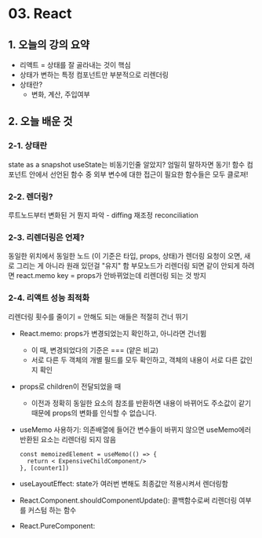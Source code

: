 # 03. React

## 1. 오늘의 강의 요약

- 리액트 = 상태를 잘 골라내는 것이 핵심
- 상태가 변하는 특정 컴포넌트만 부분적으로 리렌더링
- 상태란?
  - 변화, 계산, 주입여부

## 2. 오늘 배운 것

### 2-1. 상태란

state as a snapshot
useState는 비동기인줄 알았지?
엄밀히 말하자면 동기!
함수 컴포넌트 안에서 선언된 함수 중 외부 변수에 대한 접근이 필요한 함수들은 모두 클로져!

### 2-2. 렌더링?

루트노드부터 변화된 거 뭔지 파악 - diffing
재조정 reconciliation


### 2-3. 리렌더링은 언제?
동일한 위치에서 동일한 노드 (이 기준은 타입, props, 상태)가 렌더링 요청이 오면,
새로 그리는 게 아니라 원래 있던걸 "유지" 함
부모노드가 리렌더링 되면 같이
안되게 하려면 react.memo
key = props가 안바뀌었는데 리렌더링 되는 것 방지

### 2-4. 리액트 성능 최적화

리렌더링 횟수를 줄이기 = 안해도 되는 애들은 적절히 건너 뛰기

- React.memo: props가 변경되었는지 확인하고, 아니라면 건너뜀 
  - 이 때, 변경되었다의 기준은 === (얕은 비교)
  - 서로 다른 두 객체의 개별 필드를 모두 확인하고, 객체의 내용이 서로 다른 값인지 확인
- props로 children이 전달되었을 때 
  - 이전과 정확히 동일한 요소의 참조를 반환하면 내용이 바뀌어도 주소값이 같기 때문에 props의 변화를 인식할 수 없습니다.
- useMemo 사용하기: 의존배열에 들어간 변수들이 바뀌지 않으면 useMemo에러 반환된 요소는 리렌더링 되지 않음 

  ```JS 
  const memoizedElement = useMemo(() => {
    return < ExpensiveChildComponent/>
  }, [counter1]) 
  ```

- useLayoutEffect: state가 여러번 변해도 최종값만 적용시켜서 렌더링함
- React.Component.shouldComponentUpdate(): 콜백함수로써 리렌더링 여부를 커스텀 하는 함수
- React.PureComponent:

